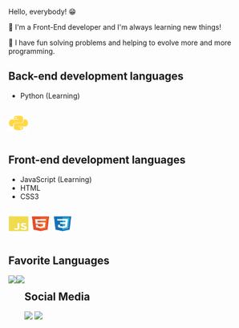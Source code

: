Hello, everybody! 😁

🚀 I'm a Front-End developer and I'm always learning new things!

🚀 I have fun solving problems and helping to evolve more and more programming.

## Back-end development languages

- Python (Learning)

<div style="display: inline_block"><br>
  <img align="center" alt="Gabriel-Python" height="30" width="40" src="https://raw.githubusercontent.com/devicons/devicon/master/icons/python/python-plain.svg">
  </div>
<br>

## Front-end development languages
- JavaScript (Learning)
- HTML
- CSS3
<div style="display: inline_block"><br>
  <img align="center" alt="Gabriel-Js" height="30" width="40" src="https://raw.githubusercontent.com/devicons/devicon/master/icons/javascript/javascript-plain.svg">
  <img align="center" alt="Gabriel-HTML" height="30" width="40" src="https://raw.githubusercontent.com/devicons/devicon/master/icons/html5/html5-original.svg">
  <img align="center" alt="Gabriel-CSS" height="30" width="40" src="https://raw.githubusercontent.com/devicons/devicon/master/icons/css3/css3-original.svg">
  </div>
<br>

## Favorite Languages
<div style="display:flex;flex-wrap:no-wrap;">
 <img height="168" src="https://github-readme-stats-eight-theta.vercel.app/api?username=joaoqueiroz-code&show_icons=true&theme=gotham&include_all_commits=true&count_private=true"/>
  <img height="168x" src="https://github-readme-stats-eight-theta.vercel.app/api/top-langs/?username=joaoqueiroz-code&layout=compact&langs_count=8&theme=gotham"/>
<div>
  
## Social Media
  <a href = "mailto: joaoqueiroz-code@gmail.com"><img src="https://img.shields.io/badge/-Gmail-%23EA4335?style=for-the-badge&logo=gmail&logoColor=white" target="_blank"></a>
  <a href="https://www.linkedin.com/in/qvictorz/" target="_blank"><img src="https://img.shields.io/badge/-LinkedIn-%230077B5?style=for-the-badge&logo=linkedin&logoColor=white" target="_blank"></a>
</div>
